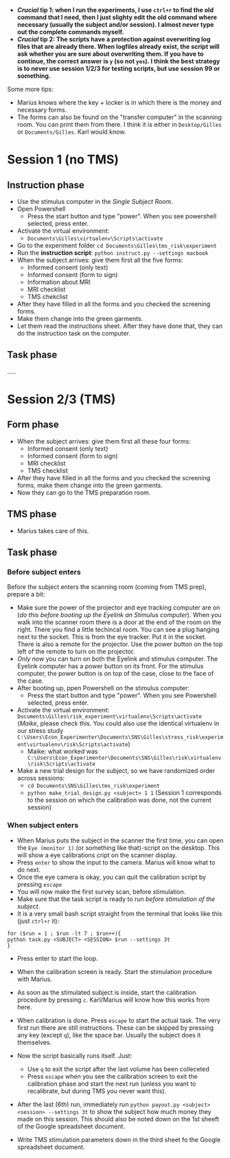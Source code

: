  * **_Crucial_ tip 1: when I run the experiments, I use `ctrl+r` to find the old command that I need, then I just slighty edit the old command where necessary (usually the subject and/or session). I almost never type out the complete commands myself.**
 * **_Crucial_ tip 2: The scripts have a protection against overwriting log files that are already there. When logfiles already exist, the script will ask whether you are sure about overwriting them. If you have to continue, the correct answer is `y` (so not `yes`). I think the best strategy is to never use session 1/2/3 for testing scripts, but use session 99 or something.**

Some more tips:

 * Marius knows where the key + locker is in which there is the money and necessary forms.
 * The forms can also be found on the "transfer computer" in the scanning room. You can print them from there. I think it is either in `Desktop/Gilles` or `Documents/Gilles`. Karl would know.

# Session 1 (no TMS)

## Instruction phase
 * Use the stimulus computer in the *Single Subject Room*.
 * Open Powershell
   * Press the start button and type "power". When you see powershell selected, press enter.
  * Activate the virtual environment:
    * `Documents\Gilles\virtualenv\Scripts\activate`
  * Go to the experiment folder `cd Documents\Gilles\tms_risk\experiment`
 * Run the **instruction script**: `python instruct.py --settings macbook`
 * When the subject arrives: give them first all the five forms:
   * Informed consent (only text)
   * Informed consent (form to sign)
   * Information about MRI
   * MRI checklist
   * TMS chekclist
  * After they have filled in all the forms and you checked the screening forms. 
  * Make them change into the green garments.
  * Let them read the instructions sheet. After they have done that, they can do the instruction task on the computer.

## Task phase
 .....

# Session 2/3 (TMS)

## Form phase
 * When the subject arrives: give them first all these four forms:
   * Informed consent (only text)
   * Informed consent (form to sign)
   * MRI checklist
   * TMS checklist
  * After they have filled in all the forms and you checked the screening forms, make them change into the green garments.
  * Now they can go to the TMS preparation room.

## TMS phase
 * Marius takes care of this.
 
## Task phase

### Before subject enters
Before the subject enters the scanning room (coming from TMS prep), prepare a bit:
 * Make sure the power of the projector and eye tracking computer are on (_do this before booting up the Eyelink an Stimulus computer_). When you walk into the scanner room there is a door at the end of the room on the right. There you find a little techincal room. You can see a plug hanging next to the socket. This is from the eye tracker. Put it in the socket. There is also a remote for the projector. Use the power button on the top left of the remote to turn on the projector.
 * *Only now* you can turn on both the Eyelink and stimulus computer. The Eyelink computer has a power button on its front. For the stimulus computer, the power button is on top of the case, close to the face of the case.
 * After booting up, ppen Powershell on the stimulus computer:
   * Press the start button and type "power". When you see Powershell selected, press enter.
 * Activate the virtual environment: `Documents\Gilles\risk_experiment\virtualenv\Scripts\activate` (*Maike*, please check this. You could also use the identical virtualenv in our stress study `C:\Users\Econ_Experimenter\Documents\SNS\Gilles\stress_risk\experiment\virtualenv\risk\Scripts\activate`)
    * Maike: what worked was ` C:\Users\Econ_Experimenter\Documents\SNS\Gilles\risk\virtualenv\risk\Scripts\activate`
 * Make a new trial design for the subject, so we have randomized order across sessions:
   * `cd Documents\SNS\Gilles\tms_risk\experiment`
   * `python make_trial_design.py <subject> 1 1` (Session 1 corresponds to the session on which the calibration was done, not the current session)

### When subject enters
* When Marius puts the subject in the scanner the first time, you can open the `Eye (monitor 1)` (or something like that)-script on the desktop. This will show a eye calibrations cript on the scanner display.
* Press `enter` to show the input to the camera. Marius will know what to do next.
* Once the eye camera is okay, you can quit the calibration script by pressing `escape`
* You will now make the first survey scan, before stimulation.
* Make sure that the task script is ready to run _before stimulation of the subject_.
* It is a very small bash script straight from the terminal that looks like this (just `ctrl+r` it):
```
for ($run = 1 ; $run -lt 7 ; $run++){    
python task.py <SUBJECT> <SESSION> $run --settings 3t
}

```
* Press enter to start the loop.
* When the calibration screen is ready. Start the stimulation procedure with Marius.
* As soon as the stimulated subject is inside, start the calibration procedure by pressing `c`. Karl/Marius will know how this works from here.
* When calibration is done. Press `escape` to start the actual task. The very first run there are still instructions. These can be skipped by pressing any key (except `q`), like the space bar. Usually the subject does it themselves.
* Now the script basically runs itself. Just:
  *  Use `q` to exit the script after the last volume has been colleceted
  *  Press `escape` when you see the calibration screen to exit the calibration phase and start the next run (unless you want to recalibrate, but during TMS you never want this).

* After the last (6th) run, immediately run `python payout.py <subject> <session> --settings 3t` to show the subject how much money they made on this session. This should also be noted down on the 1st sheeft of the Google spreadsheet document.
* Write TMS stimulation parameters down in the third sheet fo the Google spreadsheet document.



